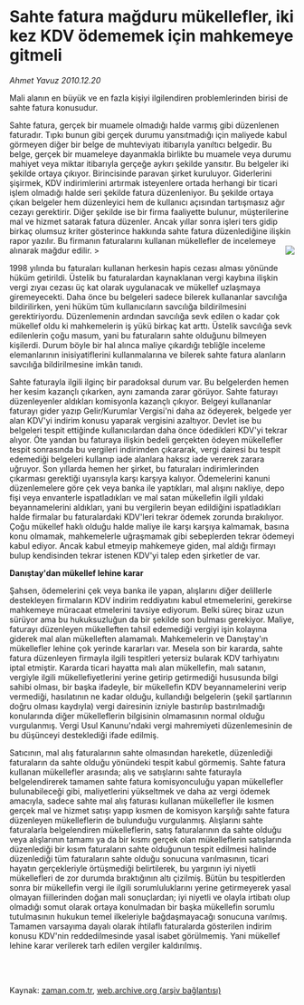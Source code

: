 # Sahte fatura mağduru mükellefler, iki kez KDV ödememek için mahkemeye gitmeli

*Ahmet  Yavuz 2010.12.20*

<td class="columnist-detail">
<p>Mali alanın en büyük ve en fazla kişiyi ilgilendiren problemlerinden birisi de sahte fatura konusudur.</p>
<p>
<div id="haberMetinDiv">
<p>Sahte fatura, gerçek bir muamele olmadığı halde varmış gibi düzenlenen faturadır. Tıpkı bunun gibi gerçek durumu yansıtmadığı için maliyede kabul görmeyen diğer bir belge de muhteviyatı itibarıyla yanıltıcı belgedir. Bu belge, gerçek bir muameleye dayanmakla birlikte bu muamele veya durumu mahiyet veya miktar itibarıyla gerçeğe aykırı şekilde yansıtır. Bu belgeler iki şekilde ortaya çıkıyor. Birincisinde paravan şirket kuruluyor. Giderlerini şişirmek, KDV indirimlerini artırmak isteyenlere ortada herhangi bir ticari işlem olmadığı halde seri şekilde fatura düzenleniyor. Bu şekilde ortaya çıkan belgeler hem düzenleyici hem de kullanıcı açısından tartışmasız ağır cezayı gerektirir. Diğer şekilde ise bir firma faaliyette bulunur, müşterilerine mal ve hizmet satarak fatura düzenler. Ancak yıllar sonra işleri ters gidip birkaç olumsuz kriter gösterince hakkında sahte fatura düzenlediğine ilişkin rapor yazılır. Bu firmanın faturalarını kullanan mükellefler de incelemeye alınarak mağdur edilir.
<p<p align="center"><img align="right" border="0" src="http://web.archive.org/web/20110228013339im_/http://medya.zaman.com.tr/2010/12/20/vergi-takvimi.jpg"/>&gt;
<p> 1998 yılında bu faturaları kullanan herkesin hapis cezası alması yönünde hüküm getirildi. Üstelik bu faturalardan kaynaklanan vergi kaybına ilişkin vergi zıyaı cezası üç kat olarak uygulanacak ve mükellef uzlaşmaya giremeyecekti. Daha önce bu belgeleri sadece bilerek kullananlar savcılığa bildirilirken, yeni hüküm tüm kullanıcıların savcılığa bildirilmesini gerektiriyordu. Düzenlemenin ardından savcılığa sevk edilen o kadar çok mükellef oldu ki mahkemelerin iş yükü birkaç kat arttı. Üstelik savcılığa sevk edilenlerin çoğu masum, yani bu faturaların sahte olduğunu bilmeyen kişilerdi. Durum böyle bir hal alınca maliye çıkardığı tebliğle inceleme elemanlarının inisiyatiflerini kullanmalarına ve bilerek sahte fatura alanların savcılığa bildirilmesine imkân tanıdı. 
<p> Sahte faturayla ilgili ilginç bir paradoksal durum var. Bu belgelerden hemen her kesim kazançlı çıkarken, aynı zamanda zarar görüyor. Sahte faturayı düzenleyenler aldıkları komisyonla kazançlı çıkıyor. Belgeyi kullananlar faturayı gider yazıp Gelir/Kurumlar Vergisi'ni daha az ödeyerek, belgede yer alan KDV'yi indirim konusu yaparak vergisini azaltıyor. Devlet ise bu belgeleri tespit ettiğinde kullanıcılardan daha önce ödedikleri KDV'yi tekrar alıyor. Öte yandan bu faturaya ilişkin bedeli gerçekten ödeyen mükellefler tespit sonrasında bu vergileri indirimden çıkararak, vergi dairesi bu tespit edemediği belgeleri kullanıp iade alanlara haksız iade vererek zarara uğruyor. Son yıllarda hemen her şirket, bu faturaları indirimlerinden çıkarması gerektiği uyarısıyla karşı karşıya kalıyor. Ödemelerini kanuni düzenlemelere göre çek veya banka ile yaptıkları, mal alışını nakliye, depo fişi veya envanterle ispatladıkları ve mal satan mükellefin ilgili yıldaki beyannamelerini aldıkları, yani bu vergilerin beyan edildiğini ispatladıkları halde firmalar bu faturalardaki KDV'leri tekrar ödemek zorunda bırakılıyor. Çoğu mükellef haklı olduğu halde maliye ile karşı karşıya kalmamak, basına konu olmamak, mahkemelerle uğraşmamak gibi sebeplerden tekrar ödemeyi kabul ediyor. Ancak kabul etmeyip mahkemeye giden, mal aldığı firmayı bulup kendisinden tekrar istenen KDV'yi talep eden şirketler de var.
<b><p>Danıştay'dan mükellef lehine karar</p></b>
<p>Şahsen, ödemelerini çek veya banka ile yapan, alışlarını diğer delillerle destekleyen firmaların KDV indirim reddiyatını kabul etmemelerini, gerekirse mahkemeye müracaat etmelerini tavsiye ediyorum. Belki süreç biraz uzun sürüyor ama bu hukuksuzluğun da bir şekilde son bulması gerekiyor. Maliye, faturayı düzenleyen mükelleften tahsil edemediği vergiyi işin kolayına giderek mal alan mükelleften alamamalı. Mahkemelerin ve Danıştay'ın mükellefler lehine çok yerinde kararları var. Mesela son bir kararda, sahte fatura düzenleyen firmayla ilgili tespitleri yetersiz bularak KDV tarhiyatını iptal etmiştir. Kararda ticari hayatta malı alan mükellefin, malı satanın, vergiyle ilgili mükellefiyetlerini yerine getirip getirmediği hususunda bilgi sahibi olması, bir başka ifadeyle, bir mükellefin KDV beyannamelerini verip vermediği, hasılatının ne kadar olduğu, kullandığı belgelerin (şekil şartlarının doğru olması kaydıyla) vergi dairesinin izniyle bastırılıp bastırılmadığı konularında diğer mükelleflerin bilgisinin olmamasının normal olduğu vurgulanmış. Vergi Usul Kanunu'ndaki vergi mahremiyeti düzenlemesinin de bu düşünceyi desteklediği ifade edilmiş.
<p> Satıcının, mal alış faturalarının sahte olmasından hareketle, düzenlediği faturaların da sahte olduğu yönündeki tespit kabul görmemiş. Sahte fatura kullanan mükellefler arasında; alış ve satışlarını sahte faturayla belgelendirerek tamamen sahte fatura komisyonculuğu yapan mükellefler bulunabileceği gibi, maliyetlerini yükseltmek ve daha az vergi ödemek amacıyla, sadece sahte mal alış faturası kullanan mükellefler ile kısmen gerçek mal ve hizmet satışı yapıp kısmen de komisyon karşılığı sahte fatura düzenleyen mükelleflerin de bulunduğu vurgulanmış. Alışlarını sahte faturalarla belgelendiren mükelleflerin, satış faturalarının da sahte olduğu veya alışlarının tamamı ya da bir kısmı gerçek olan mükelleflerin satışlarında düzenlediği bir kısım faturaların sahte olduğunun tespit edilmesi halinde düzenlediği tüm faturaların sahte olduğu sonucuna varılmasının, ticari hayatın gerçekleriyle örtüşmediği belirtilerek, bu yargının iyi niyetli mükellefleri de zor durumda bıraktığının altı çizilmiş. Bütün bu tespitlerden sonra bir mükellefin vergi ile ilgili sorumluluklarını yerine getirmeyerek yasal olmayan fiillerinden doğan mali sonuçlardan; iyi niyetli ve olayla irtibatı olup olmadığı somut olarak ortaya konulmadan bir başka mükellefin sorumlu tutulmasının hukukun temel ilkeleriyle bağdaşmayacağı sonucuna varılmış. Tamamen varsayıma dayalı olarak ihtilaflı faturalarda gösterilen indirim konusu KDV'nin reddedilmesinde yasal isabet görülmemiş. Yani mükellef lehine karar verilerek tarh edilen vergiler kaldırılmış.</p></p></p></p></p<p></p></div>
</p>


<p><br>
		 </br></p></td>

Kaynak: [zaman.com.tr](http://zaman.com.tr/yazar.do?yazino=1067415), [web.archive.org (arşiv bağlantısı)](http://web.archive.org/web/20110228013339/http://www.zaman.com.tr:80/yazar.do?yazino=1067415)
